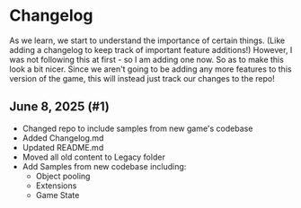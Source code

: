 # Changelog

As we learn, we start to understand the importance of certain things. (Like adding a changelog to keep track of important feature additions!)
However, I was not following this at first - so I am adding one now. So as to make this look a bit nicer. Since we aren't going to be adding any more features to this version of the game, this will instead just track our changes to the repo!


## June 8, 2025 (#1)

- Changed repo to include samples from new game's codebase
- Added Changelog.md
- Updated README.md
- Moved all old content to Legacy folder
- Add Samples from new codebase including:
    - Object pooling
    - Extensions
    - Game State